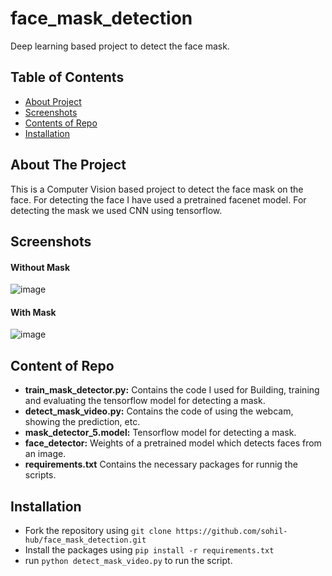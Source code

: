 # face_mask_detection

Deep learning based project to detect the face mask.

## Table of Contents

* [About Project](#about-the-project)
* [Screenshots](#screenshots)
* [Contents of Repo](#contents-of-repo)
* [Installation](#installation)

## About The Project
This is a Computer Vision based project to detect the face mask on the face. For detecting the face I have used a pretrained facenet model.
For detecting the mask we used CNN using tensorflow.


## Screenshots
#### Without Mask
![image](https://user-images.githubusercontent.com/79828293/140976241-3a5d0b0b-fb20-494d-a829-c5a670818c81.png)
#### With Mask
![image](https://user-images.githubusercontent.com/79828293/140976349-1b2da91c-1daf-44f0-bf94-0783a532caca.png)



## Content of Repo

* **train_mask_detector.py:** Contains the code I used for Building, training and evaluating the tensorflow model for detecting a mask.
* **detect_mask_video.py:** Contains the code of using the webcam, showing the prediction, etc.
* **mask_detector_5.model:** Tensorflow model for detecting a mask.
* **face_detector:** Weights of a pretrained model which detects faces from an image.
* **requirements.txt** Contains the necessary packages for runnig the scripts.

## Installation
* Fork the repository using `git clone https://github.com/sohil-hub/face_mask_detection.git`
* Install the packages using `pip install -r requirements.txt `
* run `python detect_mask_video.py` to run the script.

